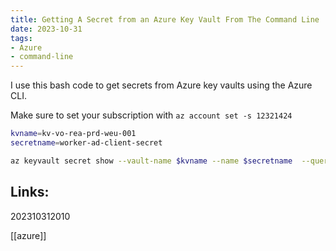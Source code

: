 ```yaml
---
title: Getting A Secret from an Azure Key Vault From The Command Line
date: 2023-10-31
tags:
- Azure
- command-line
---
```


I use this bash code to get secrets from Azure key vaults using the Azure CLI.

Make sure to set your subscription with `az account set -s 12321424`

```bash
kvname=kv-vo-rea-prd-weu-001
secretname=worker-ad-client-secret

az keyvault secret show --vault-name $kvname --name $secretname  --query value -o tsv
```



## Links:

202310312010

[[azure]]
